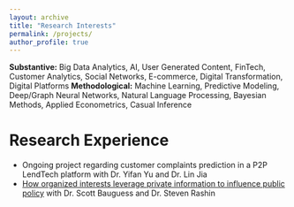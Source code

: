 ```yaml
---
layout: archive
title: "Research Interests"
permalink: /projects/
author_profile: true
---
```


**Substantive:** Big Data Analytics, AI, User Generated Content, FinTech, Customer Analytics, Social Networks, E-commerce, Digital Transformation, Digital Platforms
**Methodological:** Machine Learning, Predictive Modeling, Deep/Graph Neural Networks, Natural Language Processing, Bayesian Methods, Applied Econometrics, Casual Inference

# Research Experience
- Ongoing project regarding customer complaints prediction in a P2P LendTech platform with Dr. Yifan Yu and Dr. Lin Jia
- [How organized interests leverage private information to influence public policy](https://anelsongroocock.wixsite.com/teaming-up-or-flying) with Dr. Scott Bauguess and Dr. Steven Rashin
